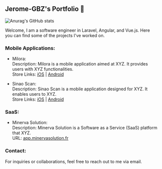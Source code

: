 ## Jerome-GBZ's Portfolio 👋

![Anurag's GitHub stats](https://github-readme-stats.vercel.app/api?username=jerome-gbz&show_icons=true)

Welcome, I am a software engineer in Laravel, Angular, and Vue.js. 
Here you can find some of the projects I've worked on.

### Mobile Applications:
- Milora:  <br />
Description: Milora is a mobile application aimed at XYZ. It provides users with XYZ functionalities. <br />
Store Links: [iOS](https://apps.apple.com/be/app/milora-productivity/id6469359403 "Milora IOS") | [Android](https://play.google.com/store/apps/details?id=com.moment.milora "Milora Android")  <br />

- Sinao Scan:  <br />
Description: Sinao Scan is a mobile application designed for XYZ. It enables users to XYZ. <br />
Store Links: [iOS](https://apps.apple.com/fr/app/sinao-scan/id6476152043 "Sinao Scan IOS") | [Android](https://play.google.com/store/apps/details?id=fr.sinaoscan.mobile.app&pli=1 "Sinao Scan Android")  <br />

### SaaS:
- Minerva Solution: <br />
Description: Minerva Solution is a Software as a Service (SaaS) platform that XYZ. <br />
URL: [app.minervasolution.fr](https://app.minervasolution.fr "Minerva Solution") <br />

### Contact:
For inquiries or collaborations, feel free to reach out to me via email.
